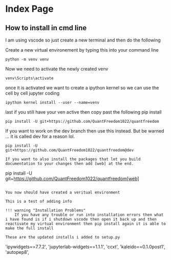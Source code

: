 # Index Page

## How to install in cmd line
I am using vscode so just create a new terminal and then do the following

Create a new virtual environement by typing this into your command line
```
python -m venv venv
```
Now we need to activate the newly created venv
```
venv\Scripts\activate
```
once it is activated we want to create a ipython kernel so we can use the cell by cell jupyter coding
```
ipython kernel install --user --name=venv
```
last if you still have your ven active then copy past the following pip install
```
pip install -U git+https://github.com/QuantFreedom1022/quantfreedom
```
If you want to work on the dev branch then use this instead. But be warned ... it is called dev for a reason lol.
```
pip install -U git+https://github.com/QuantFreedom1022/quantfreedom@dev
```
```
If you want to also install the packages that let you build documentation to your changes then add [web] at the end.
```
pip install -U git+https://github.com/QuantFreedom1022/quantfreedom[web]
```

You now should have created a veritual environment

This is a test of adding info

!!! warning "Installation Problems"
    If you have any trouble or run into installation errors then what i have found is if i shutdown vscode then open it back up and then reactivate my virtual environment then pip install again it is able to make the full install

These are the updated installs i added to setup.py
```
'ipywidgets==7.7.2',
'jupyterlab-widgets==1.1.1',
'ccxt',
'kaleido==0.1.0post1',
'autopep8',
```